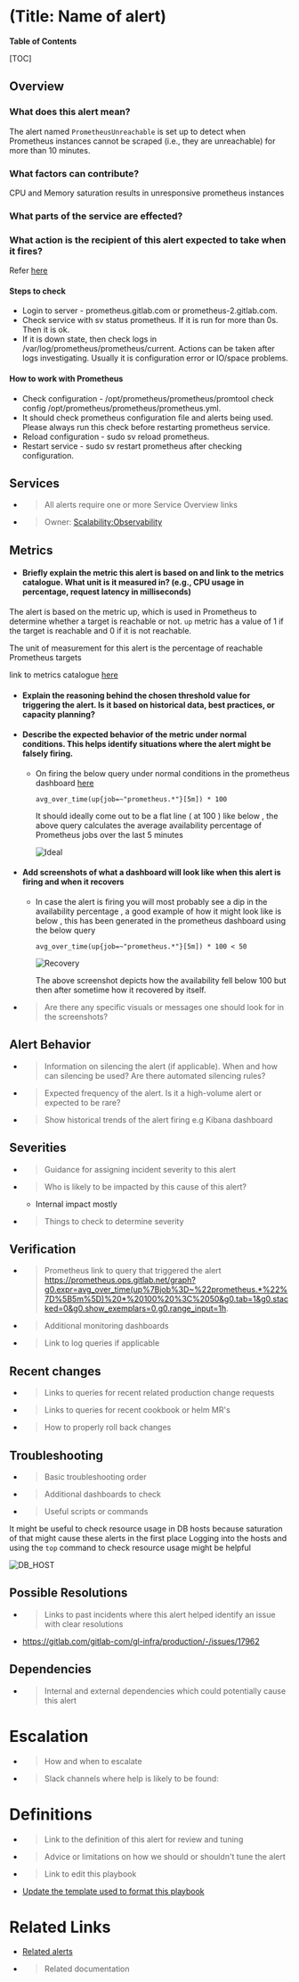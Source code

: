 # (Title: Name of alert)

**Table of Contents**

[TOC]

## Overview

### What does this alert mean?

The alert named `PrometheusUnreachable` is set up to detect when Prometheus instances cannot be scraped (i.e., they are unreachable) for more than 10 minutes.

###  What factors can contribute?

CPU and Memory saturation results in unresponsive prometheus instances

###  What parts of the service are effected?

###  What action is the recipient of this alert expected to take when it fires?

Refer [here](https://gitlab.com/gitlab-com/runbooks/-/blob/2cd0f564d4d4d2483e7ee413945726d975e39c90/troubleshooting/prometheus-is-down.md)

#### Steps to check

- Login to server - prometheus.gitlab.com or prometheus-2.gitlab.com.
- Check service with sv status prometheus. If it is run for more than 0s. Then it is ok.
- If it is down state, then check logs in /var/log/prometheus/prometheus/current. Actions can be taken after logs investigating. Usually it is configuration error or IO/space problems.


#### How to work with Prometheus

- Check configuration - /opt/prometheus/prometheus/promtool check config /opt/prometheus/prometheus/prometheus.yml.
- It should check prometheus configuration file and alerts being used. Please always run this check before restarting prometheus      service.
- Reload configuration - sudo sv reload prometheus.
- Restart service - sudo sv restart prometheus after checking configuration.

## Services

- > All alerts require one or more Service Overview links
- > Owner: [Scalability:Observability](https://handbook.gitlab.com/handbook/engineering/infrastructure/team/scalability/observability/)

## Metrics

- #### Briefly explain the metric this alert is based on and link to the metrics catalogue. What unit is it measured in? (e.g., CPU usage in percentage, request latency in milliseconds)

The alert is based on the metric up, which is used in Prometheus to determine whether a target is reachable or not.
`up` metric has a value of 1 if the target is reachable and 0 if it is not reachable.

The unit of measurement for this alert is the percentage of reachable Prometheus targets

link to metrics catalogue [here](https://gitlab.com/gitlab-com/runbooks/-/blob/master/legacy-prometheus-rules/default/prometheus-metamons.yml#L4)

- #### Explain the reasoning behind the chosen threshold value for triggering the alert. Is it based on historical data, best practices, or capacity planning?

- #### Describe the expected behavior of the metric under normal conditions. This helps identify situations where the alert might be falsely firing.

  - On firing the below query under normal conditions in the prometheus dashboard [here](https://prometheus.ops.gitlab.net/graph?g0.expr=avg_over_time(up%7Bjob%3D~%22prometheus.*%22%7D%5B5m%5D)%20*%20100%20&g0.tab=0&g0.stacked=0&g0.show_exemplars=0&g0.range_input=1h)

    `avg_over_time(up{job=~"prometheus.*"}[5m]) * 100 `

    It should ideally come out to be a flat line ( at 100 ) like below , the above query calculates the average availability percentage of Prometheus jobs over the last 5 minutes

    ![Ideal](ideal.png)

- #### Add screenshots of what a dashboard will look like when this alert is firing and when it recovers

  - In case the alert is firing you will most probably see a dip in the availability percentage , a good example of how it might
    look like is  below , this has been generated in the prometheus dashboard using the below query

    `avg_over_time(up{job=~"prometheus.*"}[5m]) * 100 < 50`

    ![Recovery](recovery.png)

    The above screenshot depicts how the availability fell below 100 but then after sometime how it recovered by itself.

- > Are there any specific visuals or messages one should look for in the screenshots?

## Alert Behavior

- > Information on silencing the alert (if applicable). When and how can silencing be used? Are there automated silencing rules?
- > Expected frequency of the alert. Is it a high-volume alert or expected to be rare?
- > Show historical trends of the alert firing e.g  Kibana dashboard

## Severities

- > Guidance for assigning incident severity to this alert
- > Who is likely to be impacted by this cause of this alert?
  - Internal impact mostly
- > Things to check to determine severity

## Verification

- > Prometheus link to query that triggered the alert
    https://prometheus.ops.gitlab.net/graph?g0.expr=avg_over_time(up%7Bjob%3D~%22prometheus.*%22%7D%5B5m%5D)%20*%20100%20%3C%2050&g0.tab=1&g0.stacked=0&g0.show_exemplars=0.g0.range_input=1h.
- > Additional monitoring dashboards
- > Link to log queries if applicable

## Recent changes

- > Links to queries for recent related production change requests
- > Links to queries for recent cookbook or helm MR's
- > How to properly roll back changes

## Troubleshooting

- > Basic troubleshooting order
- > Additional dashboards to check
- > Useful scripts or commands

It might be useful to check resource usage in DB hosts because saturation of that might cause these alerts in the first place
Logging into the hosts and using the `top` command to check resource usage might be helpful

![DB_HOST](db_host.png)

## Possible Resolutions

- > Links to past incidents where this alert helped identify an issue with clear resolutions

- https://gitlab.com/gitlab-com/gl-infra/production/-/issues/17962


## Dependencies

- > Internal and external dependencies which could potentially cause this alert

# Escalation

- > How and when to escalate
- > Slack channels where help is likely to be found:

# Definitions

- > Link to the definition of this alert for review and tuning
- > Advice or limitations on how we should or shouldn't tune the alert
- > Link to edit this playbook
- [Update the template used to format this playbook](https://gitlab.com/gitlab-com/runbooks/-/edit/master/docs/template-alert-playbook.md?ref_type=heads)

# Related Links

- [Related alerts](./)
- > Related documentation

